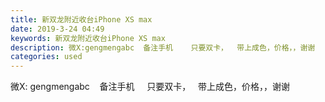 ```yaml
---
title: 新双龙附近收台iPhone XS max
date: 2019-3-24 04:49
keywords: 新双龙附近收台iPhone XS max
description: 微X:gengmengabc  备注手机    只要双卡，  带上成色，价格，，谢谢
categories: used
---
```

<td class="t_f" id="postmessage_3294858">

微X: gengmengabc    备注手机     只要双卡，   带上成色，价格，，谢谢<br/>
</td>
